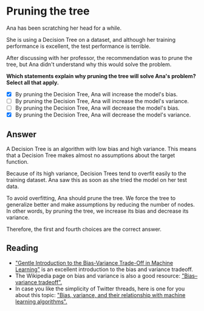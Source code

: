 # Pruning the tree

Ana has been scratching her head for a while.

She is using a Decision Tree on a dataset, and although her training performance is excellent, the test performance is terrible.

After discussing with her professor, the recommendation was to prune the tree, but Ana didn't understand why this would solve the problem.

**Which statements explain why pruning the tree will solve Ana's problem? Select all that apply.**

- [x] By pruning the Decision Tree, Ana will increase the model's bias.
- [ ] By pruning the Decision Tree, Ana will increase the model's variance.
- [ ] By pruning the Decision Tree, Ana will decrease the model's bias.
- [x] By pruning the Decision Tree, Ana will decrease the model's variance.

## Answer

A Decision Tree is an algorithm with low bias and high variance. This means that a Decision Tree makes almost no assumptions about the target function.

Because of its high variance, Decision Trees tend to overfit easily to the training dataset. Ana saw this as soon as she tried the model on her test data.

To avoid overfitting, Ana should prune the tree. We force the tree to generalize better and make assumptions by reducing the number of nodes. In other words, by pruning the tree, we increase its bias and decrease its variance.

Therefore, the first and fourth choices are the correct answer.

## Reading

- ["Gentle Introduction to the Bias-Variance Trade-Off in Machine Learning"](https://machinelearningmastery.com/gentle-introduction-to-the-bias-variance-trade-off-in-machine-learning/) is an excellent introduction to the bias and variance tradeoff.
- The Wikipedia page on bias and variance is also a good resource: ["Bias–variance tradeoff".](https://en.wikipedia.org/wiki/Bias%E2%80%93variance_tradeoff)
- In case you like the simplicity of Twitter threads, here is one for you about this topic: ["Bias, variance, and their relationship with machine learning algorithms".](https://twitter.com/svpino/status/1390969728504565761)
